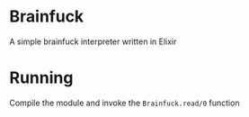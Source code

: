 # Brainfuck
A simple brainfuck interpreter written in Elixir

# Running
Compile the module and invoke the `Brainfuck.read/0` function
